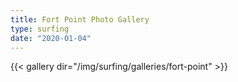 ```yaml
---
title: Fort Point Photo Gallery
type: surfing
date: "2020-01-04"
---
```

{{< gallery dir="/img/surfing/galleries/fort-point" >}}
